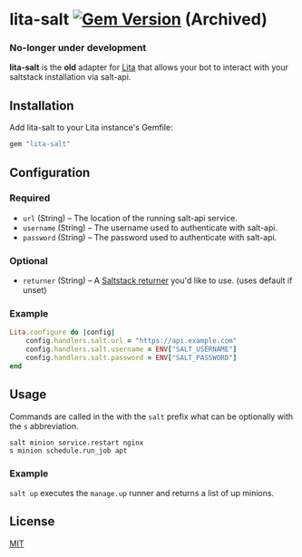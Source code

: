 # lita-salt [![Gem Version](https://badge.fury.io/rb/lita-salt.svg)](http://badge.fury.io/rb/lita-salt) (Archived)

### No-longer under development

**lita-salt** is the **old** adapter for [Lita](https://www.lita.io) that allows your bot to interact with your saltstack installation via salt-api.

## Installation

Add lita-salt to your Lita instance's Gemfile:

``` ruby
gem "lita-salt"
```

## Configuration

### Required

* `url` (String) – The location of the running salt-api service.
* `username` (String) – The username used to authenticate with salt-api.
* `password` (String) – The password used to authenticate with salt-api.

### Optional

* `returner` (String) – A [Saltstack returner](http://docs.saltstack.com/en/2014.7/ref/returners/all/) you'd like to use. (uses default if unset)

### Example

``` ruby
Lita.configure do |config|
    config.handlers.salt.url = "https://api.example.com"
    config.handlers.salt.username = ENV["SALT_USERNAME"]
    config.handlers.salt.password = ENV["SALT_PASSWORD"]
end
```

## Usage

Commands are called in the with the `salt` prefix what can be optionally with the `s` abbreviation.

```shell
salt minion service.restart nginx
s minion schedule.run_job apt
```

### Example

`salt up` executes the `manage.up` runner and returns a list of up minions.

## License

[MIT](http://opensource.org/licenses/MIT)
